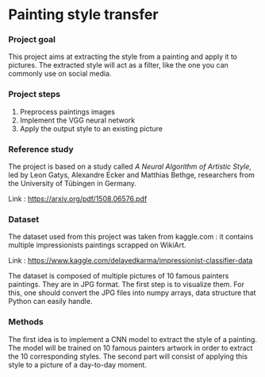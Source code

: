 # Painting style transfer

### Project goal

This project aims at extracting the style from a painting and apply it to pictures. The extracted style will act as a filter, like the one you can commonly use on social media.

### Project steps

1. Preprocess paintings images
2. Implement the VGG neural network
3. Apply the output style to an existing picture

### Reference study

The project is based on a study called _A Neural Algorithm of Artistic Style_, led by Leon Gatys, Alexandre Ecker and Matthias Bethge, researchers from the University of Tübingen in Germany.

Link : https://arxiv.org/pdf/1508.06576.pdf

### Dataset

The dataset used from this project was taken from kaggle.com : it contains multiple impressionists paintings scrapped on WikiArt.


Link : https://www.kaggle.com/delayedkarma/impressionist-classifier-data

The dataset is composed of multiple pictures of 10 famous painters paintings. They are in JPG format. The first step is to visualize them.
For this, one should convert the JPG files into numpy arrays, data structure that Python can easily handle.

### Methods

The first idea is to implement a CNN model to extract the style of a painting.
The model will be trained on 10 famous painters artwork in order to extract the 10 corresponding styles.
The second part will consist of applying this style to a picture of a day-to-day moment.

